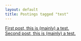 ```yaml
---
layout: default
title: Postings tagged "test"
---
```

[First post, this is (mainly) a test.](http://janesconference.github.com/KievII/2011/02/first-test-post)<br />
[Second post, this is (mainly) a test.](http://janesconference.github.com/KievII/2011/02/second-test-post)<br />
